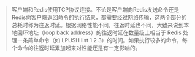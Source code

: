 > 客户端和Redis使用TCP协议连接。不论是客户端向Redis发送命令还是Redis向客户端返回命令的执行结果，都需要经过网络传输，这两个部分的总耗时称为往返时延。根据网络性能不同，往返时延也不同，大致来说到本地回环地址（loop back address）的往返时延在数量级上相当于 Redis 处理一条简单命令（如 LPUSH list 1 2 3）的时间。如果执行较多的命令，每个命令的往返时延累加起来对性能还是有一定影响的。


